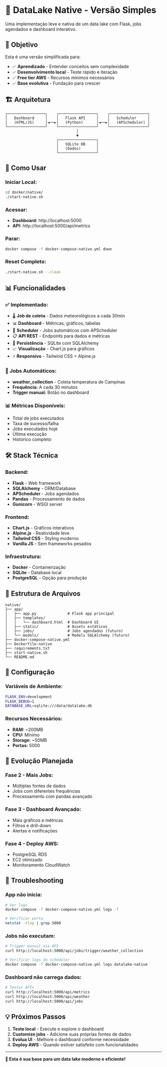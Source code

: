 # 🌊 DataLake Native - Versão Simples

Uma implementação leve e nativa de um data lake com Flask, jobs agendados e dashboard interativo.

## 🎯 **Objetivo**

Esta é uma versão simplificada para:
- ✅ **Aprendizado** - Entender conceitos sem complexidade
- ✅ **Desenvolvimento local** - Teste rápido e iteração
- ✅ **Free tier AWS** - Recursos mínimos necessários
- ✅ **Base evolutiva** - Fundação para crescer

## 🏗️ **Arquitetura**

```
┌─────────────────┐    ┌─────────────────┐    ┌─────────────────┐
│   Dashboard     │    │   Flask API     │    │   Scheduler     │
│   (HTML/JS)     │◄──►│   (Python)      │◄──►│   (APScheduler) │
└─────────────────┘    └─────────────────┘    └─────────────────┘
                                │
                                ▼
                       ┌─────────────────┐
                       │   SQLite DB     │
                       │   (Dados)       │
                       └─────────────────┘
```

## 🚀 **Como Usar**

### **Iniciar Local:**
```bash
cd docker/native/
./start-native.sh
```

### **Acessar:**
- **Dashboard:** http://localhost:5000
- **API:** http://localhost:5000/api/metrics

### **Parar:**
```bash
docker compose -f docker-compose-native.yml down
```

### **Reset Completo:**
```bash
./start-native.sh --clean
```

## 📊 **Funcionalidades**

### **✅ Implementado:**
- 🌡️ **Job de coleta** - Dados meteorológicos a cada 30min
- 📊 **Dashboard** - Métricas, gráficos, tabelas
- 🔄 **Scheduler** - Jobs automáticos com APScheduler
- 📋 **API REST** - Endpoints para dados e métricas
- 💾 **Persistência** - SQLite com SQLAlchemy
- 📈 **Visualização** - Chart.js para gráficos
- ⚡ **Responsivo** - Tailwind CSS + Alpine.js

### **🔄 Jobs Automáticos:**
- **weather_collection** - Coleta temperatura de Campinas
- **Frequência:** A cada 30 minutos
- **Trigger manual:** Botão no dashboard

### **📊 Métricas Disponíveis:**
- Total de jobs executados
- Taxa de sucesso/falha
- Jobs executados hoje
- Última execução
- Histórico completo

## 🛠️ **Stack Técnica**

### **Backend:**
- **Flask** - Web framework
- **SQLAlchemy** - ORM/Database
- **APScheduler** - Jobs agendados
- **Pandas** - Processamento de dados
- **Gunicorn** - WSGI server

### **Frontend:**
- **Chart.js** - Gráficos interativos
- **Alpine.js** - Reatividade leve
- **Tailwind CSS** - Styling moderno
- **Vanilla JS** - Sem frameworks pesados

### **Infraestrutura:**
- **Docker** - Containerização
- **SQLite** - Database local
- **PostgreSQL** - Opção para produção

## 📁 **Estrutura de Arquivos**

```
native/
├── app/
│   ├── app.py              # Flask app principal
│   ├── templates/
│   │   └── dashboard.html  # Dashboard UI
│   ├── static/             # Assets estáticos
│   ├── jobs/               # Jobs agendados (futuro)
│   └── models/             # Models SQLAlchemy (futuro)
├── docker-compose-native.yml
├── Dockerfile-native
├── requirements.txt
├── start-native.sh
└── README.md
```

## 🔧 **Configuração**

### **Variáveis de Ambiente:**
```bash
FLASK_ENV=development
FLASK_DEBUG=1
DATABASE_URL=sqlite:///data/datalake.db
```

### **Recursos Necessários:**
- **RAM:** ~200MB
- **CPU:** Mínimo
- **Storage:** ~50MB
- **Portas:** 5000

## 🚀 **Evolução Planejada**

### **Fase 2 - Mais Jobs:**
- Múltiplas fontes de dados
- Jobs com diferentes frequências
- Processamento com pandas avançado

### **Fase 3 - Dashboard Avançado:**
- Mais gráficos e métricas
- Filtros e drill-down
- Alertas e notificações

### **Fase 4 - Deploy AWS:**
- PostgreSQL RDS
- EC2 otimizado
- Monitoramento CloudWatch

## 🐛 **Troubleshooting**

### **App não inicia:**
```bash
# Ver logs
docker compose -f docker-compose-native.yml logs -f

# Verificar porta
netstat -tlnp | grep 5000
```

### **Jobs não executam:**
```bash
# Trigger manual via API
curl http://localhost:5000/api/jobs/trigger/weather_collection

# Verificar logs do scheduler
docker compose -f docker-compose-native.yml logs datalake-native
```

### **Dashboard não carrega dados:**
```bash
# Testar APIs
curl http://localhost:5000/api/metrics
curl http://localhost:5000/api/weather
curl http://localhost:5000/api/jobs
```

## 💡 **Próximos Passos**

1. **Teste local** - Execute e explore o dashboard
2. **Customize jobs** - Adicione suas próprias fontes de dados
3. **Evolua UI** - Melhore o dashboard conforme necessidade
4. **Deploy AWS** - Quando estiver satisfeito com funcionalidades

---

**🎯 Esta é sua base para um data lake moderno e eficiente!**

